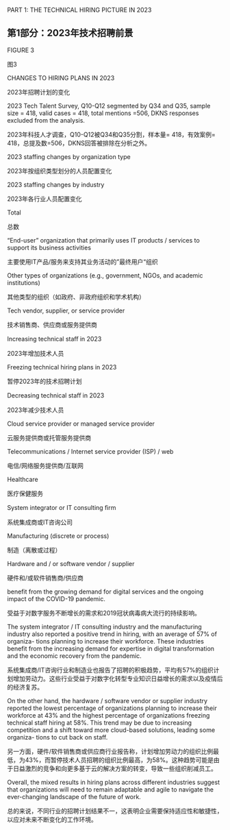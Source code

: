 PART 1: THE TECHNICAL HIRING PICTURE IN 2023

## 第1部分：2023年技术招聘前景

FIGURE 3

图3

CHANGES TO HIRING PLANS IN 2023

2023年招聘计划的变化

2023 Tech Talent Survey, Q10-Q12 segmented by Q34 and Q35, sample size = 418, valid cases = 418, total mentions =506, DKNS responses excluded from the analysis.

2023年科技人才调查，Q10-Q12被Q34和Q35分割，样本量= 418，有效案例= 418，总提及数=506，DKNS回答被排除在分析之外。

2023 staffing changes by organization type

2023年按组织类型划分的人员配置变化

2023 staffing changes by industry

2023年各行业人员配置变化

Total

总数

“End-user” organization that
primarily uses IT products /
services to support its
business activities

主要使用IT产品/服务来支持其业务活动的”最终用户“组织

Other types of organizations
(e.g., government, NGOs,
and academic institutions)

其他类型的组织（如政府、非政府组织和学术机构）

Tech vendor, supplier,
or service provider

技术销售商、供应商或服务提供商

Increasing technical staﬀ in 2023

2023年增加技术人员

Freezing technical hiring plans in 2023

暂停2023年的技术招聘计划

Decreasing technical staﬀ in 2023

2023年减少技术人员

Cloud service provider or
managed service provider

云服务提供商或托管服务提供商

Telecommunications /
Internet service
provider (ISP) / web

电信/网络服务提供商/互联网

Healthcare

医疗保健服务

System integrator or
IT consulting ﬁrm

系统集成商或IT咨询公司

Manufacturing
(discrete or process)

制造（离散或过程）

Hardware and / or
software vendor / supplier

硬件和/或软件销售商/供应商

benefit from the growing demand for digital services
and the ongoing impact of the COVID-19 pandemic.

受益于对数字服务不断增长的需求和2019冠状病毒病大流行的持续影响。

The system integrator / IT consulting industry and
the manufacturing industry also reported a positive
trend in hiring, with an average of 57% of organiza-
tions planning to increase their workforce. These
industries benefit from the increasing demand for expertise in digital transformation and the economic
recovery from the pandemic.

系统集成商/IT咨询行业和制造业也报告了招聘的积极趋势，平均有57%的组织计划增加劳动力。这些行业受益于对数字化转型专业知识日益增长的需求以及疫情后的经济复苏。

On the other hand, the hardware / software vendor
or supplier industry reported the lowest percentage
of organizations planning to increase their workforce
at 43% and the highest percentage of organizations
freezing technical staff hiring at 58%. This trend may
be due to increasing competition and a shift toward
more cloud-based solutions, leading some organiza-
tions to cut back on staff.

另一方面，硬件/软件销售商或供应商行业报告称，计划增加劳动力的组织比例最低，为43%，而暂停技术人员招聘的组织比例最高，为58%。这种趋势可能是由于日益激烈的竞争和向更多基于云的解决方案的转变，导致一些组织削减员工。

Overall, the mixed results in hiring plans across
different industries suggest that organizations will
need to remain adaptable and agile to navigate the
ever-changing landscape of the future of work.

总的来说，不同行业的招聘计划结果不一，这表明企业需要保持适应性和敏捷性，以应对未来不断变化的工作环境。